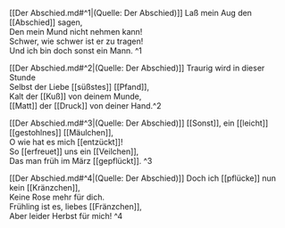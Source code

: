 [[Der Abschied.md#^1|(Quelle: Der Abschied)]]
Laß mein Aug den [[Abschied]] sagen,  
Den mein Mund nicht nehmen kann!  
Schwer, wie schwer ist er zu tragen!  
Und ich bin doch sonst ein Mann. ^1

[[Der Abschied.md#^2|(Quelle: Der Abschied)]]
Traurig wird in dieser Stunde  
Selbst der Liebe [[süßstes]] [[Pfand]],  
Kalt der [[Kuß]] von deinem Munde,  
[[Matt]] der [[Druck]] von deiner Hand.^2

[[Der Abschied.md#^3|(Quelle: Der Abschied)]]
[[Sonst]], ein [[leicht]] [[gestohlnes]] [[Mäulchen]],  
O wie hat es mich [[entzückt]]!  
So [[erfreuet]] uns ein [[Veilchen]],  
Das man früh im März [[gepflückt]]. ^3

[[Der Abschied.md#^4|(Quelle: Der Abschied)]]
Doch ich [[pflücke]] nun kein [[Kränzchen]],  
Keine Rose mehr für dich.  
Frühling ist es, liebes [[Fränzchen]],  
Aber leider Herbst für mich! ^4
